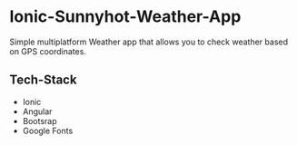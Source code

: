 # Ionic-Sunnyhot-Weather-App
Simple multiplatform Weather app that allows you to check weather based on GPS coordinates.
## Tech-Stack
* Ionic
* Angular
* Bootsrap
* Google Fonts
